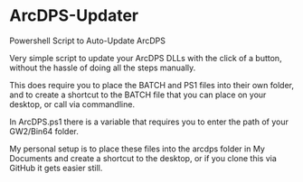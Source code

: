 # ArcDPS-Updater
Powershell Script to Auto-Update ArcDPS

Very simple script to update your ArcDPS DLLs with the click of a button, without the hassle of doing all the steps manually.

This does require you to place the BATCH and PS1 files into their own folder, and to create a shortcut to the BATCH file that you can place on your desktop, or call via commandline.

In ArcDPS.ps1 there is a variable that requires you to enter the path of your GW2/Bin64 folder.

My personal setup is to place these files into the arcdps folder in My Documents and create a shortcut to the desktop, or if you clone this via GitHub it gets easier still.
